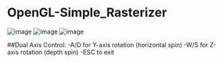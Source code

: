 # OpenGL-Simple_Rasterizer

![image](https://github.com/user-attachments/assets/12363ceb-6d51-408d-a26e-a1c6ee37f23c)
![image](https://github.com/user-attachments/assets/bf783523-8ad1-43cc-83d5-0d25a7e01a09)
![image](https://github.com/user-attachments/assets/aea5dcab-8eae-40f7-810f-8caad0764957)


##Dual Axis Control:
-A/D for Y-axis rotation (horizontal spin)
-W/S for Z-axis rotation (depth spin)
-ESC to exit
